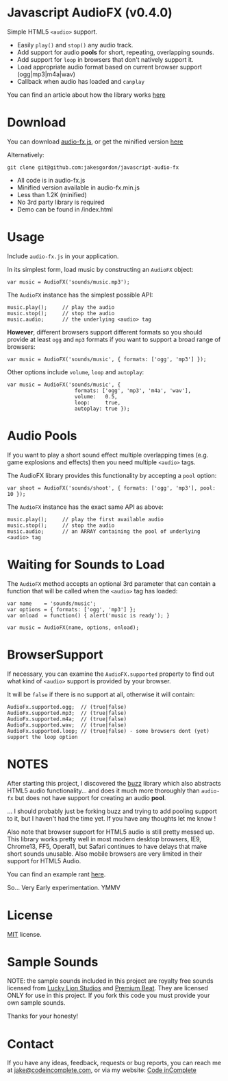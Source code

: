 Javascript AudioFX (v0.4.0)
===========================

Simple HTML5 `<audio>` support.

 * Easily `play()` and `stop()` any audio track.
 * Add support for audio **pools** for short, repeating, overlapping sounds.
 * Add support for `loop` in browsers that don't natively support it.
 * Load appropriate audio format based on current browser support (ogg|mp3|m4a|wav)
 * Callback when audio has loaded and `canplay`

You can find an article about how the library works [here](http://codeincomplete.com/posts/2011/9/17/revisiting_html5_audio/)

Download
========

You can download [audio-fx.js](https://github.com/jakesgordon/javascript-audio-fx/raw/master/audio-fx.js), or
get the minified version [here](https://github.com/jakesgordon/javascript-audio-fx/raw/master/audio-fx.min.js)

Alternatively:

    git clone git@github.com:jakesgordon/javascript-audio-fx

 * All code is in audio-fx.js
 * Minified version available in audio-fx.min.js
 * Less than 1.2K (minified)
 * No 3rd party library is required
 * Demo can be found in /index.html

Usage
=====

Include `audio-fx.js` in your application.

In its simplest form, load music by constructing an `AudioFX` object:

    var music = AudioFX('sounds/music.mp3');

The `AudioFX` instance has the simplest possible API:

    music.play();     // play the audio
    music.stop();     // stop the audio
    music.audio;      // the underlying <audio> tag

**However**, different browsers support different formats so you should provide at
least `ogg` and `mp3` formats if you want to support a broad range of browsers:

    var music = AudioFX('sounds/music', { formats: ['ogg', 'mp3'] });

Other options include `volume`, `loop` and `autoplay`:

    var music = AudioFX('sounds/music', {
                          formats: ['ogg', 'mp3', 'm4a', 'wav'],
                          volume:   0.5,
                          loop:     true,
                          autoplay: true });

Audio Pools
===========

If you want to play a short sound effect multiple overlapping times (e.g. game explosions and effects) then
you need multiple `<audio>` tags.

The AudioFX library provides this functionality by accepting a `pool` option:

    var shoot = AudioFX('sounds/shoot', { formats: ['ogg', 'mp3'], pool: 10 });

The `AudioFX` instance has the exact same API as above:

    music.play();     // play the first available audio
    music.stop();     // stop the audio
    music.audio;      // an ARRAY containing the pool of underlying <audio> tag

Waiting for Sounds to Load
==========================

The `AudioFX` method accepts an optional 3rd parameter that can contain a function that will be
called when the `<audio>` tag has loaded:

    var name    = 'sounds/music';
    var options = { formats: ['ogg', 'mp3'] };
    var onload  = function() { alert('music is ready'); }

    var music = AudioFX(name, options, onload);

BrowserSupport
==============

If necessary, you can examine the `AudioFX.supported` property to find out what kind of `<audio>` support
is provided by your browser.

It will be `false` if there is no support at all, otherwise it will contain:

    AudioFx.supported.ogg;  // (true|false)
    AudioFx.supported.mp3;  // (true|false)
    AudioFx.supported.m4a;  // (true|false)
    AudioFx.supported.wav;  // (true|false)
    AudioFx.supported.loop; // (true|false) - some browsers dont (yet) support the loop option


NOTES
=====

After starting this project, I discovered the [buzz](http://buzz.jaysalvat.com/) library which also
abstracts HTML5 audio functionality... and does it much more thoroughly than `audio-fx`
but does not have support for creating an audio **pool**.

... I should probably just be forking buzz and trying to add pooling support to it, but I haven't
had the time yet. If you have any thoughts let me know ! 

Also note that browser support for HTML5 audio is still pretty messed up. This library works pretty
well in most modern desktop browsers, IE9, Chrome13, FF5, Opera11, but Safari continues to have delays
that make short sounds unusable. Also mobile browsers are very limited in their support for HTML5 Audio.

You can find an example rant [here](http://www.phoboslab.org/log/2011/03/the-state-of-html5-audio).

So... Very Early experimentation. YMMV

License
=======

[MIT](http://en.wikipedia.org/wiki/MIT_License) license.

Sample Sounds
=============

NOTE: the sample sounds included in this project are royalty free sounds licensed from
[Lucky Lion Studios](http://luckylionstudios.com/) and [Premium Beat](http://www.premiumbeat.com/). They
are licensed ONLY for use in this project. If you fork this code you must provide your own sample sounds.

Thanks for your honesty!

Contact
=======

If you have any ideas, feedback, requests or bug reports, you can reach me at
[jake@codeincomplete.com](mailto:jake@codeincomplete.com), or via
my website: [Code inComplete](http://codeincomplete.com/)





